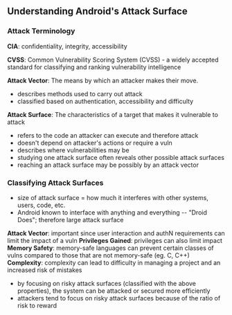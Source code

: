## Understanding Android's Attack Surface

### Attack Terminology

**CIA**: confidentiality, integrity, accessibility

**CVSS**: Common Vulnerability Scoring System (CVSS) - a widely accepted standard for classifying and ranking vulnerability intelligence

**Attack Vector**: The means by which an attacker makes their move. 
- describes methods used to carry out attack
- classified based on authentication, accessibility and difficulty

**Attack Surface**: The characteristics of a target that makes it vulnerable to attack
- refers to the code an attacker can execute and therefore attack
- doesn't depend on attacker's actions or require a vuln
- describes where vulnerabilities may be
- studying one attack surface often reveals other possible attack surfaces
- reaching an attack surface may be possibly by an attack vector

### Classifying Attack Surfaces
- size of attack surface = how much it interferes with other systems, users, code, etc. 
- Android known to interface with anything and everything -- "Droid Does"; therefore large attack surface

**Attack Vector**: important since user interaction and authN requirements can limit the impact of a vuln
**Privileges Gained**: privileges can also limit impact
**Memory Safety**: memory-safe languages can prevent certain classes of vulns compared to those that are not memory-safe (eg. C, C++)
**Complexity**: complexity can lead to difficulty in managing a project and an increased risk of mistakes 

- by focusing on risky attack surfaces (classified with the above properties), the system can be attacked or secured more efficiently
- attackers tend to focus on risky attack surfaces because of the ratio of risk to reward



 



